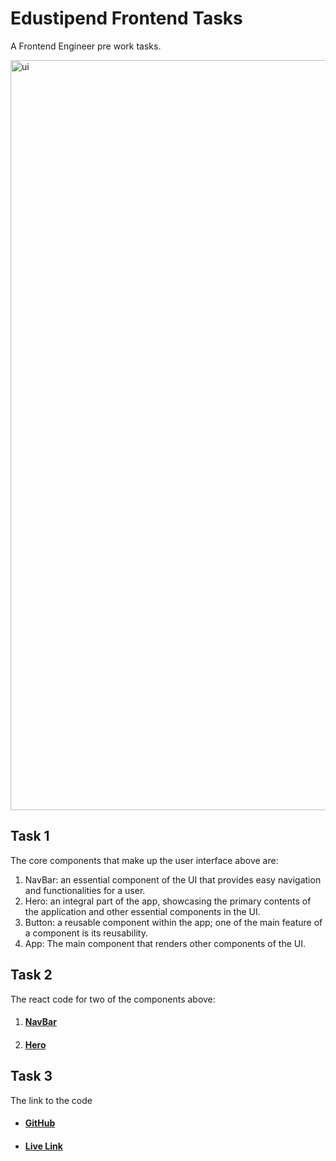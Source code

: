 # Edustipend Frontend Tasks

A Frontend Engineer pre work tasks.

<img width="1200" alt="ui" src="https://github-production-user-asset-6210df.s3.amazonaws.com/99425435/239027252-8c32dbd9-6ed0-4c6d-9915-aa0d3fff30bc.png">

## Task 1

The core components that make up the user interface above are:

1. NavBar: an essential component of the UI that provides easy navigation and functionalities for a user.
2. Hero: an integral part of the app, showcasing the primary contents of the application and other essential components in the UI.
3. Button: a reusable component within the app; one of the main feature of a component is its reusability.
4. App: The main component that renders other components of the UI.

## Task 2

The react code for two of the components above:

1. #### [NavBar](https://github.com/RB-Isiaq/edustipend/blob/main/src/components/NavBar.jsx)
2. #### [Hero](https://github.com/RB-Isiaq/edustipend/blob/main/src/components/Hero.jsx)

## Task 3

The link to the code

- #### [GitHub](https://github.com/RB-Isiaq/edustipend)
- #### [Live Link](https://edustipend.vercel.app)
